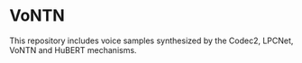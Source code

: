 # VoNTN

This repository includes voice samples synthesized by the Codec2, LPCNet, VoNTN and HuBERT mechanisms.

